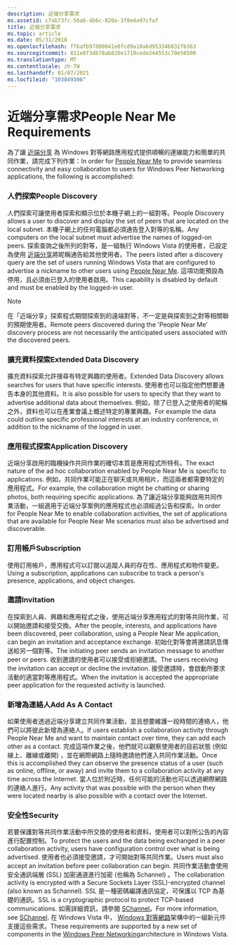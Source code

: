 ```yaml
---
description: 近端分享需求
ms.assetid: c7ab73fc-56a6-4b6c-820a-3f8e4a97cfaf
title: 近端分享需求
ms.topic: article
ms.date: 05/31/2018
ms.openlocfilehash: ff6afb97800041e0fcd9a10a6d95334b832fb363
ms.sourcegitcommit: 831e8f3db78ab820e1710cede244553c70e50500
ms.translationtype: MT
ms.contentlocale: zh-TW
ms.lasthandoff: 01/07/2021
ms.locfileid: "103849306"
---
```

# <a name="people-near-me-requirements"></a><span data-ttu-id="b7d63-103">近端分享需求</span><span class="sxs-lookup"><span data-stu-id="b7d63-103">People Near Me Requirements</span></span>

<span data-ttu-id="b7d63-104">為了讓 [近端分享](about-people-near-me.md) 為 Windows 對等網路應用程式提供順暢的連線能力和簡單的共同作業，請完成下列作業：</span><span class="sxs-lookup"><span data-stu-id="b7d63-104">In order for [People Near Me](about-people-near-me.md) to provide seamless connectivity and easy collaboration to users for Windows Peer Networking applications, the following is accomplished:</span></span>

### <a name="people-discovery"></a><span data-ttu-id="b7d63-105">人們探索</span><span class="sxs-lookup"><span data-stu-id="b7d63-105">People Discovery</span></span>

<span data-ttu-id="b7d63-106">人們探索可讓使用者探索和顯示位於本機子網上的一組對等。</span><span class="sxs-lookup"><span data-stu-id="b7d63-106">People Discovery allows a user to discover and display the set of peers that are located on the local subnet.</span></span> <span data-ttu-id="b7d63-107">本機子網上的任何電腦都必須通告登入對等的名稱。</span><span class="sxs-lookup"><span data-stu-id="b7d63-107">Any computers on the local subnet must advertise the names of logged-on peers.</span></span> <span data-ttu-id="b7d63-108">探索查詢之後所列的對等，是一組執行 Windows Vista 的使用者，已設定為使用 [近端分享](about-people-near-me.md)將昵稱通告給其他使用者。</span><span class="sxs-lookup"><span data-stu-id="b7d63-108">The peers listed after a discovery query are the set of users running Windows Vista that are configured to advertise a nickname to other users using [People Near Me](about-people-near-me.md).</span></span> <span data-ttu-id="b7d63-109">這項功能預設為停用，且必須由已登入的使用者啟用。</span><span class="sxs-lookup"><span data-stu-id="b7d63-109">This capability is disabled by default and must be enabled by the logged-in user.</span></span>

> [!Note]  
> <span data-ttu-id="b7d63-110">在「近端分享」探索程式期間探索到的遠端對等，不一定是與探索到之對等相關聯的預期使用者。</span><span class="sxs-lookup"><span data-stu-id="b7d63-110">Remote peers discovered during the 'People Near Me' discovery process are not necessarily the anticipated users associated with the discovered peers.</span></span>

 

### <a name="extended-data-discovery"></a><span data-ttu-id="b7d63-111">擴充資料探索</span><span class="sxs-lookup"><span data-stu-id="b7d63-111">Extended Data Discovery</span></span>

<span data-ttu-id="b7d63-112">擴充資料探索允許搜尋有特定興趣的使用者。</span><span class="sxs-lookup"><span data-stu-id="b7d63-112">Extended Data Discovery allows searches for users that have specific interests.</span></span> <span data-ttu-id="b7d63-113">使用者也可以指定他們想要通告本身的其他資料。</span><span class="sxs-lookup"><span data-stu-id="b7d63-113">It is also possible for users to specify that they want to advertise additional data about themselves.</span></span> <span data-ttu-id="b7d63-114">例如，除了已登入之使用者的昵稱之外，資料也可以在產業會議上概述特定的專業興趣。</span><span class="sxs-lookup"><span data-stu-id="b7d63-114">For example the data could outline specific professional interests at an industry conference, in addition to the nickname of the logged in user.</span></span>

### <a name="application-discovery"></a><span data-ttu-id="b7d63-115">應用程式探索</span><span class="sxs-lookup"><span data-stu-id="b7d63-115">Application Discovery</span></span>

<span data-ttu-id="b7d63-116">近端分享啟用的臨機操作共同作業的確切本質是應用程式所特有。</span><span class="sxs-lookup"><span data-stu-id="b7d63-116">The exact nature of the ad hoc collaboration enabled by People Near Me is specific to applications.</span></span> <span data-ttu-id="b7d63-117">例如，共同作業可能正在聊天或共用相片，而這兩者都需要特定的應用程式。</span><span class="sxs-lookup"><span data-stu-id="b7d63-117">For example, the collaboration might be chatting or sharing photos, both requiring specific applications.</span></span> <span data-ttu-id="b7d63-118">為了讓近端分享能夠啟用共同作業活動，一組適用于近端分享案例的應用程式也必須經過公告和探索。</span><span class="sxs-lookup"><span data-stu-id="b7d63-118">In order for People Near Me to enable collaboration activities, the set of applications that are available for People Near Me scenarios must also be advertised and discoverable.</span></span>

### <a name="subscription"></a><span data-ttu-id="b7d63-119">訂用帳戶</span><span class="sxs-lookup"><span data-stu-id="b7d63-119">Subscription</span></span>

<span data-ttu-id="b7d63-120">使用訂用帳戶，應用程式可以訂閱以追蹤人員的存在性、應用程式和物件變更。</span><span class="sxs-lookup"><span data-stu-id="b7d63-120">Using a subscription, applications can subscribe to track a person's presence, applications, and object changes.</span></span>

### <a name="invitation"></a><span data-ttu-id="b7d63-121">邀請</span><span class="sxs-lookup"><span data-stu-id="b7d63-121">Invitation</span></span>

<span data-ttu-id="b7d63-122">在探索到人員、興趣和應用程式之後，使用近端分享應用程式的對等共同作業，可以開始邀請和接受交換。</span><span class="sxs-lookup"><span data-stu-id="b7d63-122">After the people, interests, and applications have been discovered, peer collaboration, using a People Near Me application, can begin an invitation and acceptance exchange.</span></span> <span data-ttu-id="b7d63-123">初始化對等會將邀請訊息傳送給另一個對等。</span><span class="sxs-lookup"><span data-stu-id="b7d63-123">The initiating peer sends an invitation message to another peer or peers.</span></span> <span data-ttu-id="b7d63-124">收到邀請的使用者可以接受或拒絕邀請。</span><span class="sxs-lookup"><span data-stu-id="b7d63-124">The users receiving the invitation can accept or decline the invitation.</span></span> <span data-ttu-id="b7d63-125">接受邀請時，會啟動所要求活動的適當對等應用程式。</span><span class="sxs-lookup"><span data-stu-id="b7d63-125">When the invitation is accepted the appropriate peer application for the requested activity is launched.</span></span>

### <a name="add-as-a-contact"></a><span data-ttu-id="b7d63-126">新增為連絡人</span><span class="sxs-lookup"><span data-stu-id="b7d63-126">Add As A Contact</span></span>

<span data-ttu-id="b7d63-127">如果使用者透過近端分享建立共同作業活動，並且想要維護一段時間的連絡人，他們可以將彼此新增為連絡人。</span><span class="sxs-lookup"><span data-stu-id="b7d63-127">If users establish a collaboration activity through People Near Me and want to maintain contact over time, they can add each other as a contact.</span></span> <span data-ttu-id="b7d63-128">完成這項作業之後，他們就可以觀察使用者的目前狀態 (例如線上、離線或離開) ，並在網際網路上隨時邀請他們進入共同作業活動。</span><span class="sxs-lookup"><span data-stu-id="b7d63-128">Once this is accomplished they can observe the presence status of a user (such as online, offline, or away) and invite them to a collaboration activity at any time across the Internet.</span></span> <span data-ttu-id="b7d63-129">當人位於附近時，任何可能的活動也可以透過網際網路的連絡人進行。</span><span class="sxs-lookup"><span data-stu-id="b7d63-129">Any activity that was possible with the person when they were located nearby is also possible with a contact over the Internet.</span></span>

### <a name="security"></a><span data-ttu-id="b7d63-130">安全性</span><span class="sxs-lookup"><span data-stu-id="b7d63-130">Security</span></span>

<span data-ttu-id="b7d63-131">若要保護對等共同作業活動中所交換的使用者和資料，使用者可以對所公告的內容進行配置控制。</span><span class="sxs-lookup"><span data-stu-id="b7d63-131">To protect the users and the data being exchanged in a peer collaboration activity, users have configuration control over what is being advertised.</span></span> <span data-ttu-id="b7d63-132">使用者也必須接受邀請，才可開始對等共同作業。</span><span class="sxs-lookup"><span data-stu-id="b7d63-132">Users must also accept an invitation before peer collaboration can begin.</span></span> <span data-ttu-id="b7d63-133">共同作業活動會使用安全通訊端層 (SSL) 加密通道進行加密 (也稱為 Schannel) 。</span><span class="sxs-lookup"><span data-stu-id="b7d63-133">The collaboration activity is encrypted with a Secure Sockets Layer (SSL)-encrypted channel (also known as Schannel).</span></span> <span data-ttu-id="b7d63-134">SSL 是一種密碼編譯通訊協定，可保護以 TCP 為基礎的通訊。</span><span class="sxs-lookup"><span data-stu-id="b7d63-134">SSL is a cryptographic protocol to protect TCP-based communications.</span></span> <span data-ttu-id="b7d63-135">如需詳細資訊，請參閱 [SChannel](windows-vista-components-for-people-near-me.md)。</span><span class="sxs-lookup"><span data-stu-id="b7d63-135">For more information, see [SChannel](windows-vista-components-for-people-near-me.md).</span></span> <span data-ttu-id="b7d63-136">在 Windows Vista 中， [Windows 對等網路](what-is-peer-networking-.md)架構中的一組新元件支援這些需求。</span><span class="sxs-lookup"><span data-stu-id="b7d63-136">These requirements are supported by a new set of components in the [Windows Peer Networking](what-is-peer-networking-.md)architecture in Windows Vista.</span></span>

 

 



